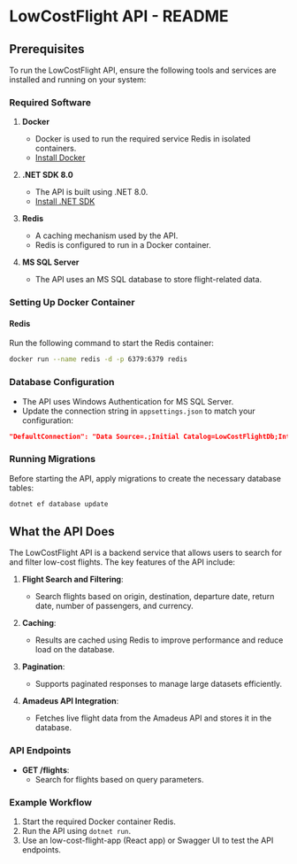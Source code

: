 # LowCostFlight API - README

## Prerequisites

To run the LowCostFlight API, ensure the following tools and services are installed and running on your system:

### Required Software

1. **Docker**

   - Docker is used to run the required service Redis in isolated containers.
   - [Install Docker](https://docs.docker.com/get-docker/)

2. **.NET SDK 8.0**

   - The API is built using .NET 8.0.
   - [Install .NET SDK](https://dotnet.microsoft.com/download)

3. **Redis**

   - A caching mechanism used by the API.
   - Redis is configured to run in a Docker container.

4. **MS SQL Server**

   - The API uses an MS SQL database to store flight-related data.

### Setting Up Docker Container

#### Redis

Run the following command to start the Redis container:

```bash
docker run --name redis -d -p 6379:6379 redis
```

### Database Configuration

- The API uses Windows Authentication for MS SQL Server.
- Update the connection string in `appsettings.json` to match your configuration:

```json
"DefaultConnection": "Data Source=.;Initial Catalog=LowCostFlightDb;Integrated Security=True;TrustServerCertificate=True"
```

### Running Migrations

Before starting the API, apply migrations to create the necessary database tables:

```bash
dotnet ef database update
```

## What the API Does

The LowCostFlight API is a backend service that allows users to search for and filter low-cost flights. The key features of the API include:

1. **Flight Search and Filtering**:

   - Search flights based on origin, destination, departure date, return date, number of passengers, and currency.

2. **Caching**:

   - Results are cached using Redis to improve performance and reduce load on the database.

3. **Pagination**:

   - Supports paginated responses to manage large datasets efficiently.

4. **Amadeus API Integration**:

   - Fetches live flight data from the Amadeus API and stores it in the database.

### API Endpoints

- **GET /flights**:
  - Search for flights based on query parameters.

### Example Workflow

1. Start the required Docker container Redis.
2. Run the API using `dotnet run`.
3. Use an low-cost-flight-app (React app) or Swagger UI to test the API endpoints.
